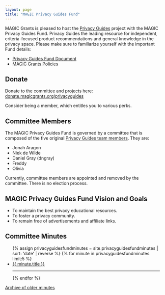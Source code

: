 ```yaml
---
layout: page
title: "MAGIC Privacy Guides Fund"
---
```


MAGIC Grants is pleased to host the [Privacy Guides](https://privacyguides.org) project with the MAGIC Privacy Guides Fund. Privacy Guides the leading resource for independent, criteria-focused product recommendations and general knowledge in the privacy space. Please make sure to familiarize yourself with the important Fund details:

* [Privacy Guides Fund Document](/funds/privacy_guides/privacy_guides_fund)
* [MAGIC Grants Policies](/about/documentation)

## Donate

Donate to the committee and projects here: [donate.magicgrants.org/privacyguides](https://donate.magicgrants.org/privacyguides)

Consider being a member, which entitles you to various perks.

## Committee Members

The MAGIC Privacy Guides Fund is governed by a committee that is composed of the five original [Privacy Guides team members](https://www.privacyguides.org/en/about/#our-team). They are:

* Jonah Aragon
* Niek de Wilde
* Daniel Gray (dngray)
* Freddy
* Olivia

Currently, committee members are appointed and removed by the committee. There is no election process.

## MAGIC Privacy Guides Fund Vision and Goals

* To maintain the best privacy educational resources.
* To foster a privacy community.
* To remain free of advertisements and affiliate links.

## Committee Minutes

<ul class="post-list">
{% assign privacyguidesfundminutes = site.privacyguidesfundminutes | sort: 'date' | reverse %}
{% for minute in privacyguidesfundminutes limit:5 %}
  <li><article><a href="{{ site.url }}{{ minute.url }}"><div class="post-entry-title">{{ minute.title }}</div></a></article></li>
  <hr>
{% endfor %}
</ul>

[Archive of older minutes](https://github.com/MAGICGrants/MagicGrants.org/tree/master/posts/_privacyguidesfundminutes)
